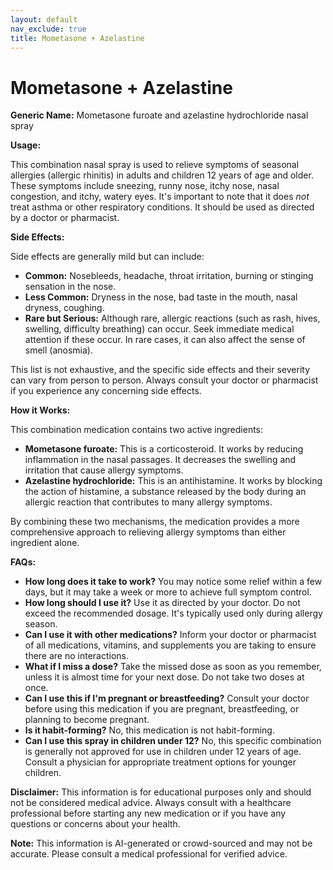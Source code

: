 ```yaml
---
layout: default
nav_exclude: true
title: Mometasone + Azelastine
---
```


# Mometasone + Azelastine

**Generic Name:** Mometasone furoate and azelastine hydrochloride nasal spray

**Usage:**

This combination nasal spray is used to relieve symptoms of seasonal allergies (allergic rhinitis) in adults and children 12 years of age and older.  These symptoms include sneezing, runny nose, itchy nose, nasal congestion, and itchy, watery eyes.  It's important to note that it does *not* treat asthma or other respiratory conditions.  It should be used as directed by a doctor or pharmacist.


**Side Effects:**

Side effects are generally mild but can include:

* **Common:** Nosebleeds, headache, throat irritation, burning or stinging sensation in the nose.
* **Less Common:**  Dryness in the nose, bad taste in the mouth, nasal dryness, coughing.
* **Rare but Serious:**  Although rare, allergic reactions (such as rash, hives, swelling, difficulty breathing) can occur.  Seek immediate medical attention if these occur.  In rare cases, it can also affect the sense of smell (anosmia).

This list is not exhaustive, and the specific side effects and their severity can vary from person to person.  Always consult your doctor or pharmacist if you experience any concerning side effects.


**How it Works:**

This combination medication contains two active ingredients:

* **Mometasone furoate:** This is a corticosteroid. It works by reducing inflammation in the nasal passages.  It decreases the swelling and irritation that cause allergy symptoms.
* **Azelastine hydrochloride:** This is an antihistamine. It works by blocking the action of histamine, a substance released by the body during an allergic reaction that contributes to many allergy symptoms.

By combining these two mechanisms, the medication provides a more comprehensive approach to relieving allergy symptoms than either ingredient alone.


**FAQs:**

* **How long does it take to work?**  You may notice some relief within a few days, but it may take a week or more to achieve full symptom control.
* **How long should I use it?**  Use it as directed by your doctor.  Do not exceed the recommended dosage.  It's typically used only during allergy season.
* **Can I use it with other medications?**  Inform your doctor or pharmacist of all medications, vitamins, and supplements you are taking to ensure there are no interactions.
* **What if I miss a dose?**  Take the missed dose as soon as you remember, unless it is almost time for your next dose.  Do not take two doses at once.
* **Can I use this if I'm pregnant or breastfeeding?**  Consult your doctor before using this medication if you are pregnant, breastfeeding, or planning to become pregnant.
* **Is it habit-forming?** No, this medication is not habit-forming.
* **Can I use this spray in children under 12?** No, this specific combination is generally not approved for use in children under 12 years of age.  Consult a physician for appropriate treatment options for younger children.


**Disclaimer:** This information is for educational purposes only and should not be considered medical advice.  Always consult with a healthcare professional before starting any new medication or if you have any questions or concerns about your health.


**Note:** This information is AI-generated or crowd-sourced and may not be accurate. Please consult a medical professional for verified advice.